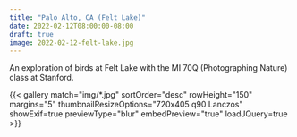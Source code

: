 ```yaml
---
title: "Palo Alto, CA (Felt Lake)"
date: 2022-02-12T08:00:00-08:00
draft: true
image: 2022-02-12-felt-lake.jpg
---
```


An exploration of birds at Felt Lake with the MI 70Q (Photographing Nature) class at Stanford.

<!--more-->

{{< gallery match="img/*.jpg" sortOrder="desc" rowHeight="150" margins="5" thumbnailResizeOptions="720x405 q90 Lanczos" showExif=true previewType="blur" embedPreview="true" loadJQuery=true >}}